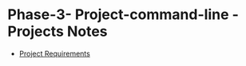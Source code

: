 # Phase-3- Project-command-line - Projects Notes 

- [Project Requirements](https://my.learn.co/courses/653/pages/phase-3-project-cli)


